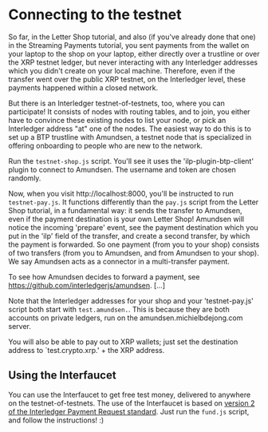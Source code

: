 # Connecting to the testnet

So far, in the Letter Shop tutorial, and also (if you've already done that one) in the Streaming Payments tutorial,
you sent payments from the wallet on your laptop to the shop on your laptop, either directly over a trustline or over the XRP testnet ledger,
but never interacting with any Interledger addresses which you didn't create on your local machine. Therefore, even if
the transfer went over the public XRP testnet, on the Interledger level, these payments happened within a closed network.

But there is an Interledger testnet-of-testnets, too, where you can participate! It consists of nodes with routing tables,
and to join, you either have to convince these existing nodes to list your node, or pick an Interledger address "at" one
of the nodes. The easiest way to do this is to set up a BTP trustline with Amundsen, a testnet node that is specialized
in offering onboarding to people who are new to the network.

Run the `testnet-shop.js` script. You'll see it uses the 'ilp-plugin-btp-client' plugin to connect to Amundsen. The
username and token are chosen randomly.

Now, when you visit http://localhost:8000, you'll be instructed to run `testnet-pay.js`. It functions differently than
the `pay.js` script from the Letter Shop tutorial, in a fundamental way: it sends the transfer to Amundsen, even
if the payment destination is your own Letter Shop! Amundsen will notice the incoming 'prepare' event, see the payment
destination which you put in the 'ilp' field of the transfer, and create a second transfer, by which the payment is
forwarded. So one payment (from you to your shop) consists of two transfers (from you to Amundsen, and from Amundsen to
your shop). We say Amundsen acts as a connector in a multi-transfer payment.

To see how Amundsen decides to forward a payment, see https://github.com/interledgerjs/amundsen. [...]

Note that the Interledger addresses for your shop and your 'testnet-pay.js' script both start with `test.amundsen.`.
This is because they are both accounts on private ledgers, run on the amundsen.michielbdejong.com server.

You will also be able to pay out to XRP wallets; just set the destination address to `test.crypto.xrp.' + the XRP address.

## Using the Interfaucet

You can use the Interfaucet to get free test money, delivered to anywhere on the testnet-of-testnets. The use of the
Interfaucet is based on [version 2 of the Interledger Payment Request standard](https://interledger.org/rfcs/0011-interledger-payment-request/draft-1.html).
Just run the `fund.js` script, and follow the instructions! :)

